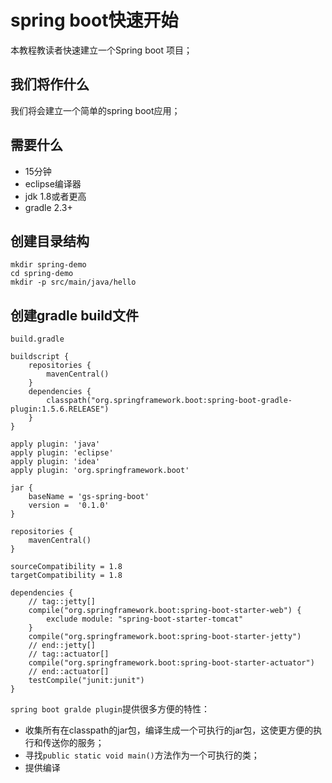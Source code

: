 # spring boot快速开始
本教程教读者快速建立一个Spring boot 项目；

## 我们将作什么
我们将会建立一个简单的spring boot应用；

## 需要什么
* 15分钟
* eclipse编译器
* jdk 1.8或者更高
* gradle 2.3+

## 创建目录结构
```
mkdir spring-demo
cd spring-demo
mkdir -p src/main/java/hello
```
## 创建gradle build文件
``build.gradle``
```
buildscript {
    repositories {
        mavenCentral()
    }
    dependencies {
        classpath("org.springframework.boot:spring-boot-gradle-plugin:1.5.6.RELEASE")
    }
}

apply plugin: 'java'
apply plugin: 'eclipse'
apply plugin: 'idea'
apply plugin: 'org.springframework.boot'

jar {
    baseName = 'gs-spring-boot'
    version =  '0.1.0'
}

repositories {
    mavenCentral()
}

sourceCompatibility = 1.8
targetCompatibility = 1.8

dependencies {
    // tag::jetty[]
    compile("org.springframework.boot:spring-boot-starter-web") {
        exclude module: "spring-boot-starter-tomcat"
    }
    compile("org.springframework.boot:spring-boot-starter-jetty")
    // end::jetty[]
    // tag::actuator[]
    compile("org.springframework.boot:spring-boot-starter-actuator")
    // end::actuator[]
    testCompile("junit:junit")
}
```
``spring boot gralde plugin``提供很多方便的特性：
* 收集所有在classpath的jar包，编译生成一个可执行的jar包，这使更方便的执行和传送你的服务；
* 寻找``public static void main()``方法作为一个可执行的类；
* 提供编译
